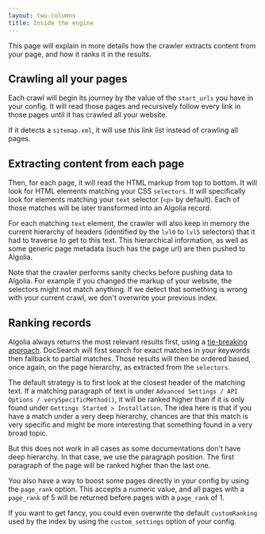 ```yaml
---
layout: two-columns
title: Inside the engine
---
```


This page will explain in more details how the crawler extracts content from your
page, and how it ranks it in the results.

## Crawling all your pages

Each crawl will begin its journey by the value of the `start_urls` you have in
your config. It will read those pages and recursively follow every link in those
pages until it has crawled all your website.

If it detects a `sitemap.xml`, it will use this link list instead of crawling
all pages.

## Extracting content from each page

Then, for each page, it will read the HTML markup from top to bottom. It will
look for HTML elements matching your CSS `selectors`. It will specifically look
for elements matching your `text` selector (`<p>` by default). Each of those
matches will be later transformed into an Algolia record.

For each matching `text` element, the crawler will also keep in memory the
current hierarchy of headers (identified by the `lvl0` to `lvl5` selectors) that
it had to traverse to get to this text. This hierarchical information, as well
as some generic page metadata (such has the page url) are then pushed to
Algolia.

Note that the crawler performs sanity checks before pushing data to Algolia. For
example if you changed the markup of your website, the selectors might not match
anything. If we detect that something is wrong with your current crawl, we don't
overwrite your previous index.

## Ranking records

Algolia always returns the most relevant results first, using a [tie-breaking
approach][1]. DocSearch will first search for exact matches in your keywords then
fallback to partial matches. Those results will then be ordered based, once
again, on the page hierarchy, as extracted from the `selectors`.

The default strategy is to first look at the closest header of the matching
text. If a matching paragraph of text is under `Advanced Settings / API Options
/ verySpecificMethod()`, it will be ranked higher than if it is only found under
`Gettings Started > Installation`. The idea here is that if you have a match
under a very deep hierarchy, chances are that this match is very specific and
might be more interesting that something found in a very broad topic.

But this does not work in all cases as some documentations don't have deep
hierarchy. In that case, we use the paragraph position. The first paragraph of
the page will be ranked higher than the last one.

You also have a way to boost some pages directly in your config by using the
`page_rank` option. This accepts a numeric value, and all pages with
a `page_rank` of 5 will be returned before pages with a `page_rank` of 1.

If you want to get fancy, you could even overwrite the default
`customRanking` used by the index by using the `custom_settings` option of
your config.


[1]: https://www.algolia.com/doc/guides/ranking/ranking-formula/#tie-breaking-approach
[2]: https://www.algolia.com/doc/guides/ranking/ranking-formula/#tie-breaking-approach
[3]: https://www.algolia.com/doc/guides/ranking/custom-ranking/
